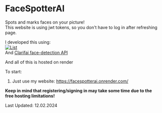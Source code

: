 # FaceSpotterAI
Spots and marks faces on your picture!<br/>
This website is using jwt tokens, so you don't have to log in after refreshing page.

I developed this using:<br/>
[![List](https://skillicons.dev/icons?i=js,react,nodejs,postgres,redis,docker)](https://skillicons.dev) <br/>
And [Clarifai face-detection API](https://clarifai.com/clarifai/main/models/face-detection) <br/>

And all of this is hosted on render

To start:
1. Just use my website: https://facespotterai.onrender.com/

**Keep in mind that registering/signing in may take some time due to the free hosting limitations!**

Last Updated: 12.02.2024
